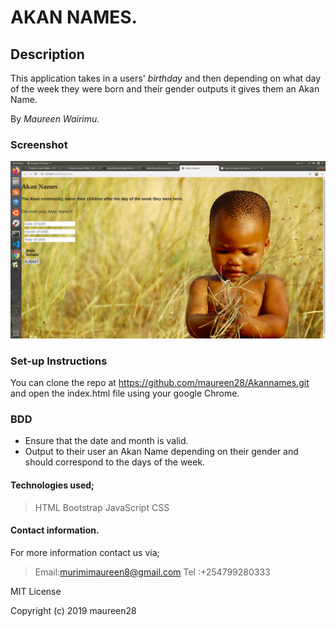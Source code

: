 # AKAN NAMES.

## Description
This application takes in a users' <em>birthday</em> and then depending on what day of the week they were born and their gender outputs it gives them an Akan Name.

By *Maureen Wairimu.*

### Screenshot
<img src="images/Screenshot from 2019.png" alt="Akan" title="Image Before Entering Details" style="max-width:100%;">

### Set-up Instructions
You can clone the repo at https://github.com/maureen28/Akannames.git and open the index.html file using your google Chrome.


### BDD
<ul>
<li>Ensure that the date and month is valid.</li>
<li>Output to their user an Akan Name depending on their gender and should correspond to the days of the week.</li>
</ul>

#### Technologies used;
> HTML
> Bootstrap
> JavaScript
> CSS

#### Contact information.
For more information contact us via;
> Email:murimimaureen8@gmail.com
> Tel :+254799280333

MIT License

Copyright (c) 2019 maureen28


